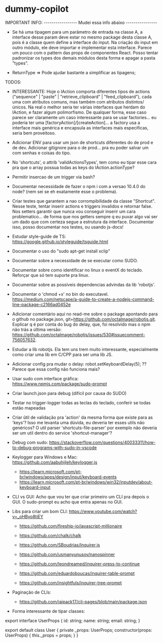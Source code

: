 # dummy-copilot

IMPORTANT INFO:
----------------- Mudei essa info abaixo ----------------
- Se há uma tipagem para um parâmetro de entrada na classe A, a interface desse param deve estar no mesmo package desta classe A, pois é a classe quem define a interface do input. Na criação do input em outro módulo, ele deve importar e implementar esta interface. Parece um pouco com o pattern das props de componentes React. Posso tentar padronizar os types dos demais módulos desta forma e apagar a pasta "types".

- ReturnType<Type> => Pode ajudar bastante a simplificar as tipagens;

TODOS:

- INTERESSANTE: Hoje o IAction comporta diferentes tipos de actions ("sequence" | "paste" | "retrieve_clipboard" | "feed_clipboard"), cada uma com atributos comuns, mas também com atributos distintos/únicos. Na real o melhor seria ter várias interfaces que herdam do IAction, e fazer algum polimorfismo. De qualquer forma, esse caso parece ser claramente um caso interessante para se usar factories... eu poderia ter uma [factoryAction]/[createAction]... a factory usa a interface mais genérica e encapsula as interfaces mais especificas, seria bem proveitoso.

- Adicionar ENV para usar um json de shortcuts diferentes do de prod e de dev. Adicionar gitignore para o de prod... pra eu poder salvar um com senhas e coisas do tipo.

- No 'shortcuts', o attrib 'validActionsTypes', tem como eu tipar esse cara pra que o array possua todas as keys do IAction.actionType?

- Permitir insercao de um trigger via bash?

- Documentar necessidade de fazer o npm i com a versao 10.4.0 do node? (nem sei se eh exatamente esse o problema).

- Criar testes que garantem a nao corrompibilidade da classe "Shortcut". Nesse teste, tentar inserir actions e triggers invalidos e retornar false. Nos setters garantir que nunca vou conseguir inserir um cara problematico... de forma que nos getters sempre q eu puxar algo vai ser um dado que com certeza segue a estrutura da interface. Documentar isso, posso documentar nos testes, ou usando js-docs!

- Estudar style-guide de TS: https://google.github.io/styleguide/tsguide.html

- Documentar o uso do "sudo apt-get install xclip"

- Documentar sobre a necessidade de se executar como SUDO.

- Documentar sobre como identificar no linux o eventX do teclado. Reforçar que só tem suporte pra linux.

- Documentar sobre as possíveis dependencias advindas da lib 'robotjs'.

- Documentar o 'chmod +x' no bin do executavel. https://medium.com/netscape/a-guide-to-create-a-nodejs-command-line-package-c2166ad0452e

- Adicionar comentário aqui no read-me sobre o package apontando para o github no package.json, git+https://github.com/octalmage/robotjs.git. Explicar q é por conta do bug do delay, que, foi resolvido mas o npm não trás a última versão: https://github.com/octalmage/robotjs/issues/530#issuecomment-756057632.

- Estudar a lib robotjs. Ela tem uns trem muito interessante, especialmente como criar uma lib em C/CPP para ser uma lib JS.

- Adicionar config pra mudar o delay: robot.setKeyboardDelay(5); ?? Parece que essa config não funciona mais?

- Usar sudo com interface gráfica: https://www.npmjs.com/package/sudo-prompt

- Criar launch.json para debug (difícil por causa do SUDO)

- Testar no trigger-logger todas as teclas do teclado, conferir se todas estão mapeadas

- Criar ũtil de validação pra 'action' da mesma forma que existe para as 'keys'? Isso me levanta uma dúvida, eu deveria ter esses utils não genéricos? O util parser 'shortcuts-file-parser' por exemplo não deveria ser um util dentro do service 'shortcut-manager'?

- Debug com sudo: https://stackoverflow.com/questions/40033311/how-to-debug-programs-with-sudo-in-vscode

- Keylogger para Windows e Mac: https://github.com/aabuhijleh/keylogger.js
    - https://learn.microsoft.com/pt-br/windows/apps/design/input/keyboard-events
    - https://learn.microsoft.com/pt-br/windows/win32/inputdev/about-keyboard-input

- CLI vs GUI: Acho que vou ter que criar primeiro um CLI pra depois o GUI. O sudo-prompt eu acho que entra apenas no GUI.

- Libs para criar um bom CLI: https://www.youtube.com/watch?v=_oHByo8tiEY
    - https://github.com/fireship-io/javascript-millionaire
    - https://github.com/chalk/chalk
    - https://github.com/SBoudrias/Inquirer.js
    - https://github.com/usmanyunusov/nanospinner

    - https://github.com/leondreamed/inquirer-press-to-continue
    - https://github.com/eduardoboucas/inquirer-table-prompt
    - https://github.com/insightfuls/inquirer-tree-prompt

- Paginação de CLIs:
    - https://github.com/jaipack17/cli-pages/blob/main/package.json



- Forma interessante de tipar classes:

export interface UserProps {
    id: string;
    name: string;
    email: string;
}

export default class User {
    private _props: UserProps;
    constructor(props: UserProps) {
        this._props = props;
    }
}

